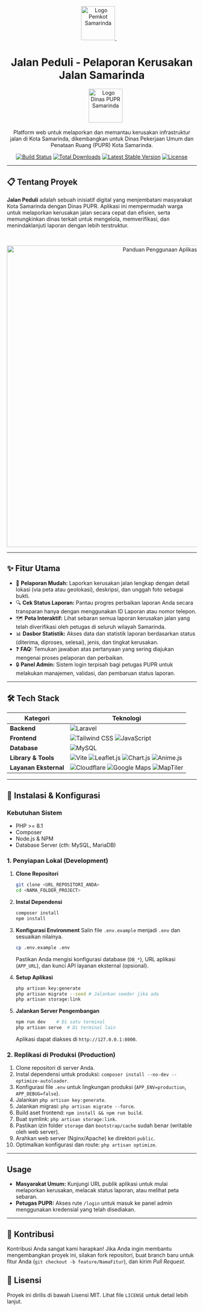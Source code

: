 <div align="center">
  <a href="https://samarindakota.go.id/" target="_blank">
    <img src="public/images/pemkot-samarinda.png" width="90" alt="Logo Pemkot Samarinda">
  </a>
  &nbsp;&nbsp;&nbsp;&nbsp;
  <h1>Jalan Peduli - Pelaporan Kerusakan Jalan Samarinda</h1>
  &nbsp;&nbsp;&nbsp;&nbsp;
  <a href="https://dpupr.samarindakota.go.id/" target="_blank">
    <img src="public/images/dinas-pupr-kota-samarinda.png" width="90" alt="Logo Dinas PUPR Samarinda">
  </a>
</div>

<p align="center">
  Platform web untuk melaporkan dan memantau kerusakan infrastruktur jalan di Kota Samarinda, dikembangkan untuk Dinas Pekerjaan Umum dan Penataan Ruang (PUPR) Kota Samarinda.
</p>

<p align="center">
  <a href="https://github.com/laravel/framework/actions"><img src="https://github.com/laravel/framework/workflows/tests/badge.svg" alt="Build Status"></a>
  <a href="https://packagist.org/packages/laravel/framework"><img src="https://img.shields.io/packagist/dt/laravel/framework" alt="Total Downloads"></a>
  <a href="https://packagist.org/packages/laravel/framework"><img src="https://img.shields.io/packagist/v/laravel/framework" alt="Latest Stable Version"></a>
  <a href="https://packagist.org/packages/laravel/framework"><img src="https://img.shields.io/packagist/l/laravel/framework" alt="License"></a>
</p>

---

## 📋 Tentang Proyek

**Jalan Peduli** adalah sebuah inisiatif digital yang menjembatani masyarakat Kota Samarinda dengan Dinas PUPR. Aplikasi ini mempermudah warga untuk melaporkan kerusakan jalan secara cepat dan efisien, serta memungkinkan dinas terkait untuk mengelola, memverifikasi, dan menindaklanjuti laporan dengan lebih terstruktur.

<br>

<p align="center">
  <img src="public/images/panduan_penggunaan.jpeg" width="800" alt="Panduan Penggunaan Aplikasi">
</p>

---

## ✨ Fitur Utama

* 📱 **Pelaporan Mudah:** Laporkan kerusakan jalan lengkap dengan detail lokasi (via peta atau geolokasi), deskripsi, dan unggah foto sebagai bukti.
* 🔍 **Cek Status Laporan:** Pantau progres perbaikan laporan Anda secara transparan hanya dengan menggunakan ID Laporan atau nomor telepon.
* 🗺️ **Peta Interaktif:** Lihat sebaran semua laporan kerusakan jalan yang telah diverifikasi oleh petugas di seluruh wilayah Samarinda.
* 📊 **Dasbor Statistik:** Akses data dan statistik laporan berdasarkan status (diterima, diproses, selesai), jenis, dan tingkat kerusakan.
* ❓ **FAQ:** Temukan jawaban atas pertanyaan yang sering diajukan mengenai proses pelaporan dan perbaikan.
* 🔒 **Panel Admin:** Sistem login terpisah bagi petugas PUPR untuk melakukan manajemen, validasi, dan pembaruan status laporan.

---

## 🛠️ Tech Stack

| Kategori            | Teknologi                                                                                                                                                                                                                                                                                            |
| ------------------- | ---------------------------------------------------------------------------------------------------------------------------------------------------------------------------------------------------------------------------------------------------------------------------------------------------- |
| **Backend** | <img src="https://img.shields.io/badge/Laravel-FF2D20?style=for-the-badge&logo=laravel&logoColor=white" alt="Laravel">                                                                                                                                                                                  |
| **Frontend** | <img src="https://img.shields.io/badge/Tailwind_CSS-38B2AC?style=for-the-badge&logo=tailwind-css&logoColor=white" alt="Tailwind CSS"> <img src="https://img.shields.io/badge/JavaScript-F7DF1E?style=for-the-badge&logo=javascript&logoColor=black" alt="JavaScript">                                    |
| **Database** | <img src="https://img.shields.io/badge/MySQL-4479A1?style=for-the-badge&logo=mysql&logoColor=white" alt="MySQL">                                                                                                                                                                                      |
| **Library & Tools** | <img src="https://img.shields.io/badge/Vite-646CFF?style=for-the-badge&logo=vite&logoColor=white" alt="Vite"> <img src="https://img.shields.io/badge/Leaflet.js-199900?style=for-the-badge&logo=leaflet&logoColor=white" alt="Leaflet.js"> <img src="https://img.shields.io/badge/Chart.js-FF6384?style=for-the-badge&logo=chart.js&logoColor=white" alt="Chart.js"> <img src="https://img.shields.io/badge/Anime.js-F84646?style=for-the-badge&logo=anime.js&logoColor=white" alt="Anime.js"> |
| **Layanan Eksternal** | <img src="https://img.shields.io/badge/Cloudflare-F38020?style=for-the-badge&logo=Cloudflare&logoColor=white" alt="Cloudflare"> <img src="https://img.shields.io/badge/Maps-4285F4?style=for-the-badge&logo=google-maps&logoColor=white" alt="Google Maps"> <img src="https://img.shields.io/badge/MapTiler-5194F3?style=for-the-badge" alt="MapTiler"> |                                                           |

---

## 🚀 Instalasi & Konfigurasi

### Kebutuhan Sistem
* PHP >= 8.1
* Composer
* Node.js & NPM
* Database Server (cth: MySQL, MariaDB)

### 1. Penyiapan Lokal (Development)

1.  **Clone Repositori**
    ```bash
    git clone <URL_REPOSITORI_ANDA>
    cd <NAMA_FOLDER_PROJECT>
    ```

2.  **Instal Dependensi**
    ```bash
    composer install
    npm install
    ```

3.  **Konfigurasi Environment**
    Salin file `.env.example` menjadi `.env` dan sesuaikan nilainya.
    ```bash
    cp .env.example .env
    ```
    Pastikan Anda mengisi konfigurasi database (`DB_*`), URL aplikasi (`APP_URL`), dan kunci API layanan eksternal (opsional).

4.  **Setup Aplikasi**
    ```bash
    php artisan key:generate
    php artisan migrate --seed # Jalankan seeder jika ada
    php artisan storage:link
    ```

5.  **Jalankan Server Pengembangan**
    ```bash
    npm run dev    # Di satu terminal
    php artisan serve  # Di terminal lain
    ```
    Aplikasi dapat diakses di `http://127.0.0.1:8000`.

### 2. Replikasi di Produksi (Production)

1.  Clone repositori di server Anda.
2.  Instal dependensi untuk produksi: `composer install --no-dev --optimize-autoloader`.
3.  Konfigurasi file `.env` untuk lingkungan produksi (`APP_ENV=production`, `APP_DEBUG=false`).
4.  Jalankan `php artisan key:generate`.
5.  Jalankan migrasi: `php artisan migrate --force`.
6.  Build aset frontend: `npm install && npm run build`.
7.  Buat symlink: `php artisan storage:link`.
8.  Pastikan izin folder `storage` dan `bootstrap/cache` sudah benar (writable oleh web server).
9.  Arahkan web server (Nginx/Apache) ke direktori `public`.
10. Optimalkan konfigurasi dan route: `php artisan optimize`.

---

##  Usage

* **Masyarakat Umum:** Kunjungi URL publik aplikasi untuk mulai melaporkan kerusakan, melacak status laporan, atau melihat peta sebaran.
* **Petugas PUPR:** Akses rute `/login` untuk masuk ke panel admin menggunakan kredensial yang telah disediakan.

---

## 🤝 Kontribusi

Kontribusi Anda sangat kami harapkan! Jika Anda ingin membantu mengembangkan proyek ini, silakan fork repositori, buat branch baru untuk fitur Anda (`git checkout -b feature/NamaFitur`), dan kirim *Pull Request*.

## 📜 Lisensi

Proyek ini dirilis di bawah Lisensi MIT. Lihat file `LICENSE` untuk detail lebih lanjut.
